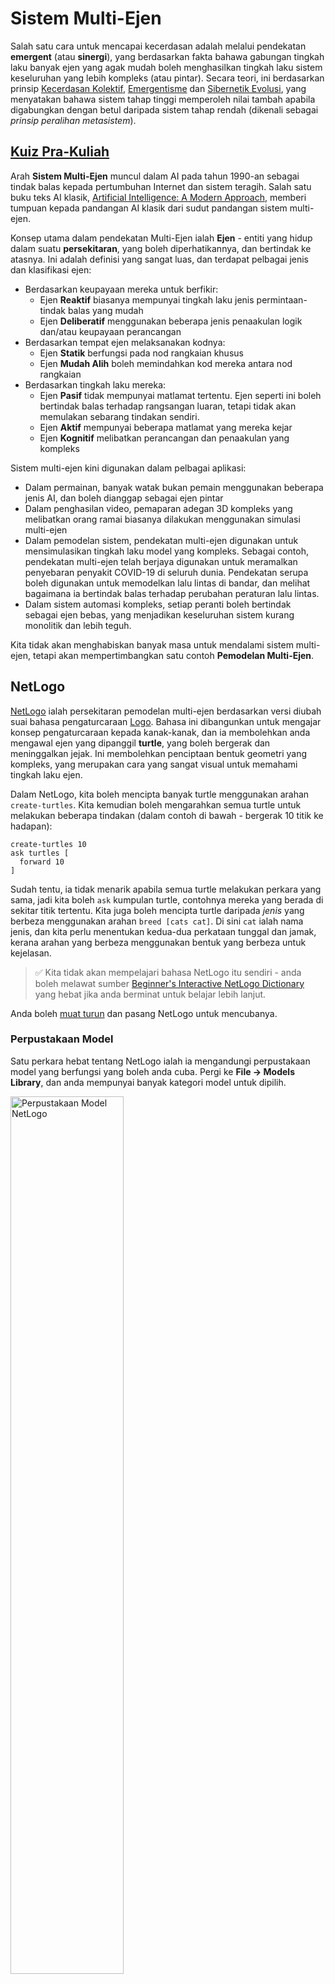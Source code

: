 <!--
CO_OP_TRANSLATOR_METADATA:
{
  "original_hash": "1ddf651d7681b4449f9d09ea3b17911e",
  "translation_date": "2025-08-29T11:44:55+00:00",
  "source_file": "lessons/6-Other/23-MultiagentSystems/README.md",
  "language_code": "ms"
}
-->
# Sistem Multi-Ejen

Salah satu cara untuk mencapai kecerdasan adalah melalui pendekatan **emergent** (atau **sinergi**), yang berdasarkan fakta bahawa gabungan tingkah laku banyak ejen yang agak mudah boleh menghasilkan tingkah laku sistem keseluruhan yang lebih kompleks (atau pintar). Secara teori, ini berdasarkan prinsip [Kecerdasan Kolektif](https://en.wikipedia.org/wiki/Collective_intelligence), [Emergentisme](https://en.wikipedia.org/wiki/Global_brain) dan [Sibernetik Evolusi](https://en.wikipedia.org/wiki/Global_brain), yang menyatakan bahawa sistem tahap tinggi memperoleh nilai tambah apabila digabungkan dengan betul daripada sistem tahap rendah (dikenali sebagai *prinsip peralihan metasistem*).

## [Kuiz Pra-Kuliah](https://ff-quizzes.netlify.app/en/ai/quiz/45)

Arah **Sistem Multi-Ejen** muncul dalam AI pada tahun 1990-an sebagai tindak balas kepada pertumbuhan Internet dan sistem teragih. Salah satu buku teks AI klasik, [Artificial Intelligence: A Modern Approach](https://en.wikipedia.org/wiki/Artificial_Intelligence:_A_Modern_Approach), memberi tumpuan kepada pandangan AI klasik dari sudut pandangan sistem multi-ejen.

Konsep utama dalam pendekatan Multi-Ejen ialah **Ejen** - entiti yang hidup dalam suatu **persekitaran**, yang boleh diperhatikannya, dan bertindak ke atasnya. Ini adalah definisi yang sangat luas, dan terdapat pelbagai jenis dan klasifikasi ejen:

* Berdasarkan keupayaan mereka untuk berfikir:
   - Ejen **Reaktif** biasanya mempunyai tingkah laku jenis permintaan-tindak balas yang mudah
   - Ejen **Deliberatif** menggunakan beberapa jenis penaakulan logik dan/atau keupayaan perancangan
* Berdasarkan tempat ejen melaksanakan kodnya:
   - Ejen **Statik** berfungsi pada nod rangkaian khusus
   - Ejen **Mudah Alih** boleh memindahkan kod mereka antara nod rangkaian
* Berdasarkan tingkah laku mereka:
   - Ejen **Pasif** tidak mempunyai matlamat tertentu. Ejen seperti ini boleh bertindak balas terhadap rangsangan luaran, tetapi tidak akan memulakan sebarang tindakan sendiri.
   - Ejen **Aktif** mempunyai beberapa matlamat yang mereka kejar
   - Ejen **Kognitif** melibatkan perancangan dan penaakulan yang kompleks

Sistem multi-ejen kini digunakan dalam pelbagai aplikasi:

* Dalam permainan, banyak watak bukan pemain menggunakan beberapa jenis AI, dan boleh dianggap sebagai ejen pintar
* Dalam penghasilan video, pemaparan adegan 3D kompleks yang melibatkan orang ramai biasanya dilakukan menggunakan simulasi multi-ejen
* Dalam pemodelan sistem, pendekatan multi-ejen digunakan untuk mensimulasikan tingkah laku model yang kompleks. Sebagai contoh, pendekatan multi-ejen telah berjaya digunakan untuk meramalkan penyebaran penyakit COVID-19 di seluruh dunia. Pendekatan serupa boleh digunakan untuk memodelkan lalu lintas di bandar, dan melihat bagaimana ia bertindak balas terhadap perubahan peraturan lalu lintas.
* Dalam sistem automasi kompleks, setiap peranti boleh bertindak sebagai ejen bebas, yang menjadikan keseluruhan sistem kurang monolitik dan lebih teguh.

Kita tidak akan menghabiskan banyak masa untuk mendalami sistem multi-ejen, tetapi akan mempertimbangkan satu contoh **Pemodelan Multi-Ejen**.

## NetLogo

[NetLogo](https://ccl.northwestern.edu/netlogo/) ialah persekitaran pemodelan multi-ejen berdasarkan versi diubah suai bahasa pengaturcaraan [Logo](https://en.wikipedia.org/wiki/Logo_(programming_language)). Bahasa ini dibangunkan untuk mengajar konsep pengaturcaraan kepada kanak-kanak, dan ia membolehkan anda mengawal ejen yang dipanggil **turtle**, yang boleh bergerak dan meninggalkan jejak. Ini membolehkan penciptaan bentuk geometri yang kompleks, yang merupakan cara yang sangat visual untuk memahami tingkah laku ejen.

Dalam NetLogo, kita boleh mencipta banyak turtle menggunakan arahan `create-turtles`. Kita kemudian boleh mengarahkan semua turtle untuk melakukan beberapa tindakan (dalam contoh di bawah - bergerak 10 titik ke hadapan):

```
create-turtles 10
ask turtles [
  forward 10
]
```

Sudah tentu, ia tidak menarik apabila semua turtle melakukan perkara yang sama, jadi kita boleh `ask` kumpulan turtle, contohnya mereka yang berada di sekitar titik tertentu. Kita juga boleh mencipta turtle daripada *jenis* yang berbeza menggunakan arahan `breed [cats cat]`. Di sini `cat` ialah nama jenis, dan kita perlu menentukan kedua-dua perkataan tunggal dan jamak, kerana arahan yang berbeza menggunakan bentuk yang berbeza untuk kejelasan.

> ✅ Kita tidak akan mempelajari bahasa NetLogo itu sendiri - anda boleh melawat sumber [Beginner's Interactive NetLogo Dictionary](https://ccl.northwestern.edu/netlogo/bind/) yang hebat jika anda berminat untuk belajar lebih lanjut.

Anda boleh [muat turun](https://ccl.northwestern.edu/netlogo/download.shtml) dan pasang NetLogo untuk mencubanya.

### Perpustakaan Model

Satu perkara hebat tentang NetLogo ialah ia mengandungi perpustakaan model yang berfungsi yang boleh anda cuba. Pergi ke **File → Models Library**, dan anda mempunyai banyak kategori model untuk dipilih.

<img alt="Perpustakaan Model NetLogo" src="images/NetLogo-ModelLib.png" width="60%"/>

> Tangkapan skrin perpustakaan model oleh Dmitry Soshnikov

Anda boleh membuka salah satu model, contohnya **Biology → Flocking**.

### Prinsip Utama

Selepas membuka model, anda akan dibawa ke skrin utama NetLogo. Berikut ialah contoh model yang menerangkan populasi serigala dan biri-biri, dengan sumber terhad (rumput).

![Skrin Utama NetLogo](../../../../../translated_images/NetLogo-Main.32653711ec1a01b3cab22ec0b148e64193d0b979b055285bef329d5e3d6958c5.ms.png)

> Tangkapan skrin oleh Dmitry Soshnikov

Pada skrin ini, anda boleh melihat:

* Bahagian **Interface** yang mengandungi:
  - Medan utama, tempat semua ejen tinggal
  - Kawalan yang berbeza: butang, gelangsar, dsb.
  - Graf yang boleh anda gunakan untuk memaparkan parameter simulasi
* Tab **Code** yang mengandungi editor, tempat anda boleh menaip program NetLogo

Dalam kebanyakan kes, antara muka akan mempunyai butang **Setup**, yang memulakan keadaan simulasi, dan butang **Go** yang memulakan pelaksanaan. Ini dikendalikan oleh pengendali yang sepadan dalam kod yang kelihatan seperti ini:

```
to go [
...
]
```

Dunia NetLogo terdiri daripada objek berikut:

* **Ejen** (turtle) yang boleh bergerak merentasi medan dan melakukan sesuatu. Anda mengarahkan ejen dengan menggunakan sintaks `ask turtles [...]`, dan kod dalam kurungan dilaksanakan oleh semua ejen dalam *mod turtle*.
* **Patch** ialah kawasan segi empat sama pada medan, tempat ejen tinggal. Anda boleh merujuk kepada semua ejen pada patch yang sama, atau anda boleh menukar warna patch dan beberapa sifat lain. Anda juga boleh `ask patches` untuk melakukan sesuatu.
* **Pemerhati** ialah ejen unik yang mengawal dunia. Semua pengendali butang dilaksanakan dalam *mod pemerhati*.

> ✅ Keindahan persekitaran multi-ejen ialah kod yang berjalan dalam mod turtle atau mod patch dilaksanakan serentak oleh semua ejen secara selari. Oleh itu, dengan menulis sedikit kod dan memprogramkan tingkah laku ejen individu, anda boleh mencipta tingkah laku kompleks sistem simulasi secara keseluruhan.

### Flocking

Sebagai contoh tingkah laku multi-ejen, mari kita pertimbangkan **[Flocking](https://en.wikipedia.org/wiki/Flocking_(behavior))**. Flocking ialah corak kompleks yang sangat serupa dengan cara kawanan burung terbang. Melihat mereka terbang, anda mungkin berfikir bahawa mereka mengikuti sejenis algoritma kolektif, atau bahawa mereka memiliki beberapa bentuk *kecerdasan kolektif*. Walau bagaimanapun, tingkah laku kompleks ini timbul apabila setiap ejen individu (dalam kes ini, seekor *burung*) hanya memerhatikan beberapa ejen lain dalam jarak dekat daripadanya, dan mengikuti tiga peraturan mudah:

* **Penyelarasan** - ia mengarah ke arah purata hala tuju ejen jiran
* **Kohesi** - ia cuba mengarah ke arah purata kedudukan jiran (*tarikan jarak jauh*)
* **Pemisahan** - apabila terlalu dekat dengan burung lain, ia cuba menjauhkan diri (*penolakan jarak dekat*)

Anda boleh menjalankan contoh flocking dan memerhatikan tingkah laku. Anda juga boleh melaraskan parameter, seperti *darjah pemisahan*, atau *jarak penglihatan*, yang menentukan sejauh mana setiap burung boleh melihat. Perhatikan bahawa jika anda mengurangkan jarak penglihatan kepada 0, semua burung menjadi buta, dan flocking berhenti. Jika anda mengurangkan pemisahan kepada 0, semua burung berkumpul menjadi satu barisan lurus.

> ✅ Beralih ke tab **Code** dan lihat di mana tiga peraturan flocking (penyelarasan, kohesi dan pemisahan) dilaksanakan dalam kod. Perhatikan bagaimana kita hanya merujuk kepada ejen yang berada dalam jarak penglihatan.

### Model Lain untuk Dilihat

Terdapat beberapa model menarik lain yang boleh anda cuba:

* **Art → Fireworks** menunjukkan bagaimana bunga api boleh dianggap sebagai tingkah laku kolektif aliran api individu
* **Social Science → Traffic Basic** dan **Social Science → Traffic Grid** menunjukkan model lalu lintas bandar dalam Grid 1D dan 2D dengan atau tanpa lampu isyarat. Setiap kereta dalam simulasi mengikuti peraturan berikut:
   - Jika ruang di hadapannya kosong - percepatkan (sehingga kelajuan maksimum tertentu)
   - Jika ia melihat halangan di hadapan - brek (dan anda boleh melaraskan sejauh mana pemandu boleh melihat)
* **Social Science → Party** menunjukkan bagaimana orang berkumpul semasa pesta koktel. Anda boleh mencari gabungan parameter yang membawa kepada peningkatan kebahagiaan kumpulan yang paling cepat.

Seperti yang anda lihat daripada contoh-contoh ini, simulasi multi-ejen boleh menjadi cara yang sangat berguna untuk memahami tingkah laku sistem kompleks yang terdiri daripada individu yang mengikuti logik yang sama atau serupa. Ia juga boleh digunakan untuk mengawal ejen maya, seperti [NPC](https://en.wikipedia.org/wiki/NPC) dalam permainan komputer, atau ejen dalam dunia animasi 3D.

## Ejen Deliberatif

Ejen yang diterangkan di atas sangat mudah, bertindak balas terhadap perubahan dalam persekitaran menggunakan beberapa jenis algoritma. Oleh itu, mereka adalah **ejen reaktif**. Walau bagaimanapun, kadangkala ejen boleh berfikir dan merancang tindakan mereka, dalam hal ini mereka dipanggil **deliberatif**.

Contoh tipikal ialah ejen peribadi yang menerima arahan daripada manusia untuk menempah pakej percutian. Katakan terdapat banyak ejen yang tinggal di internet, yang boleh membantunya. Ia kemudian harus menghubungi ejen lain untuk melihat penerbangan yang tersedia, harga hotel untuk tarikh yang berbeza, dan cuba merundingkan harga terbaik. Apabila rancangan percutian selesai dan disahkan oleh pemiliknya, ia boleh meneruskan tempahan.

Untuk melakukan itu, ejen perlu **berkomunikasi**. Untuk komunikasi yang berjaya, mereka memerlukan:

* Beberapa **bahasa standard untuk bertukar pengetahuan**, seperti [Knowledge Interchange Format](https://en.wikipedia.org/wiki/Knowledge_Interchange_Format) (KIF) dan [Knowledge Query and Manipulation Language](https://en.wikipedia.org/wiki/Knowledge_Query_and_Manipulation_Language) (KQML). Bahasa-bahasa ini direka berdasarkan [teori Tindakan Pertuturan](https://en.wikipedia.org/wiki/Speech_act).
* Bahasa-bahasa tersebut juga harus merangkumi beberapa **protokol untuk rundingan**, berdasarkan pelbagai **jenis lelongan**.
* **Ontologi bersama** untuk digunakan, supaya mereka merujuk kepada konsep yang sama dengan mengetahui semantik mereka
* Cara untuk **menemui** apa yang boleh dilakukan oleh ejen yang berbeza, juga berdasarkan beberapa jenis ontologi

Ejen deliberatif jauh lebih kompleks daripada ejen reaktif, kerana mereka bukan sahaja bertindak balas terhadap perubahan dalam persekitaran, mereka juga harus dapat *memulakan* tindakan. Salah satu seni bina yang dicadangkan untuk ejen deliberatif ialah ejen Belief-Desire-Intention (BDI):

* **Kepercayaan** membentuk satu set pengetahuan tentang persekitaran ejen. Ia boleh distrukturkan sebagai pangkalan pengetahuan atau set peraturan yang boleh digunakan oleh ejen untuk situasi tertentu dalam persekitaran.
* **Keinginan** mentakrifkan apa yang ejen ingin lakukan, iaitu matlamatnya. Sebagai contoh, matlamat ejen pembantu peribadi di atas adalah untuk menempah pakej percutian, dan matlamat ejen hotel adalah untuk memaksimumkan keuntungan.
* **Niat** ialah tindakan khusus yang dirancang oleh ejen untuk mencapai matlamatnya. Tindakan biasanya mengubah persekitaran dan menyebabkan komunikasi dengan ejen lain.

Terdapat beberapa platform yang tersedia untuk membina sistem multi-ejen, seperti [JADE](https://jade.tilab.com/). [Makalah ini](https://arxiv.org/ftp/arxiv/papers/2007/2007.08961.pdf) mengandungi ulasan tentang platform multi-ejen, bersama-sama dengan sejarah ringkas sistem multi-ejen dan pelbagai senario penggunaannya.

## Kesimpulan

Sistem Multi-Ejen boleh mengambil pelbagai bentuk dan digunakan dalam pelbagai aplikasi. 
Kesemuanya cenderung memberi tumpuan kepada tingkah laku individu ejen yang lebih mudah, dan mencapai tingkah laku yang lebih kompleks bagi keseluruhan sistem disebabkan oleh **kesan sinergi**.

## 🚀 Cabaran

Bawa pelajaran ini ke dunia nyata dan cuba konseptualisasikan sistem multi-ejen yang boleh menyelesaikan masalah. Apa, sebagai contoh, yang perlu dilakukan oleh sistem multi-ejen untuk mengoptimumkan laluan bas sekolah? Bagaimana ia boleh berfungsi di sebuah kedai roti?

## [Kuiz Pasca-Kuliah](https://ff-quizzes.netlify.app/en/ai/quiz/46)

## Ulasan & Kajian Kendiri

Kaji penggunaan jenis sistem ini dalam industri. Pilih satu domain seperti pembuatan atau industri permainan video dan temui bagaimana sistem multi-ejen boleh digunakan untuk menyelesaikan masalah unik.

## [Tugasan NetLogo](assignment.md)

---

**Penafian**:  
Dokumen ini telah diterjemahkan menggunakan perkhidmatan terjemahan AI [Co-op Translator](https://github.com/Azure/co-op-translator). Walaupun kami berusaha untuk memastikan ketepatan, sila ambil maklum bahawa terjemahan automatik mungkin mengandungi kesilapan atau ketidaktepatan. Dokumen asal dalam bahasa asalnya harus dianggap sebagai sumber yang berwibawa. Untuk maklumat penting, terjemahan manusia profesional adalah disyorkan. Kami tidak bertanggungjawab atas sebarang salah faham atau salah tafsir yang timbul daripada penggunaan terjemahan ini.